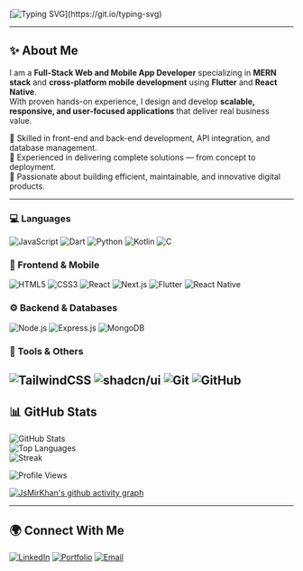 [![Typing SVG](https://readme-typing-svg.demolab.com?font=Fira+Code&size=24&pause=1000&color=4E9F3D&width=600&lines=Hi%2C+I'm+Mir+Khan+👋;Full-Stack+Web+Developer;Mobile+App+Developer+(Flutter+%26+React+Native);)](https://git.io/typing-svg)

---

## ✨ About Me
I am a **Full-Stack Web and Mobile App Developer** specializing in **MERN stack** and **cross-platform mobile development** using **Flutter** and **React Native**.  
With proven hands-on experience, I design and develop **scalable, responsive, and user-focused applications** that deliver real business value.  

🔹 Skilled in front-end and back-end development, API integration, and database management.  
🔹 Experienced in delivering complete solutions — from concept to deployment.  
🔹 Passionate about building efficient, maintainable, and innovative digital products.  

---

### 💻 Languages
![JavaScript](https://img.shields.io/badge/JavaScript-F7DF1E?logo=javascript&logoColor=black)
![Dart](https://img.shields.io/badge/Dart-0175C2?logo=dart&logoColor=white)
![Python](https://img.shields.io/badge/Python-3776AB?logo=python&logoColor=white)
![Kotlin](https://img.shields.io/badge/Kotlin-7F52FF?logo=kotlin&logoColor=white)
![C](https://img.shields.io/badge/C-A8B9CC?logo=c&logoColor=black)

### 🎨 Frontend & Mobile
![HTML5](https://img.shields.io/badge/HTML5-E34F26?logo=html5&logoColor=white)
![CSS3](https://img.shields.io/badge/CSS3-1572B6?logo=css3&logoColor=white)
![React](https://img.shields.io/badge/React-61DAFB?logo=react&logoColor=black)
![Next.js](https://img.shields.io/badge/Next.js-000000?logo=nextdotjs&logoColor=white)
![Flutter](https://img.shields.io/badge/Flutter-02569B?logo=flutter&logoColor=white)
![React Native](https://img.shields.io/badge/React_Native-20232A?logo=react&logoColor=61DAFB)

### ⚙️ Backend & Databases
![Node.js](https://img.shields.io/badge/Node.js-339933?logo=node.js&logoColor=white)
![Express.js](https://img.shields.io/badge/Express.js-000000?logo=express&logoColor=white)
![MongoDB](https://img.shields.io/badge/MongoDB-47A248?logo=mongodb&logoColor=white)

### 🧰 Tools & Others
![TailwindCSS](https://img.shields.io/badge/Tailwind_CSS-38B2AC?logo=tailwind-css&logoColor=white)
![shadcn/ui](https://img.shields.io/badge/Shadcn%2FUI-000000?logo=react&logoColor=white)
![Git](https://img.shields.io/badge/Git-F05032?logo=git&logoColor=white)
![GitHub](https://img.shields.io/badge/GitHub-181717?logo=github&logoColor=white)
---

## 📊 GitHub Stats
![GitHub Stats](https://github-readme-stats.vercel.app/api?username=JsMirKhan&show_icons=true&theme=tokyonight)  
![Top Languages](https://github-readme-stats.vercel.app/api/top-langs/?username=JsMirKhan&layout=compact&theme=tokyonight)  
![Streak](https://streak-stats.demolab.com?user=JsMirKhan&theme=tokyonight)  

![Profile Views](https://komarev.com/ghpvc/?username=JsMirKhan&label=Profile%20views&color=0e75b6&style=flat)

[![JsMirKhan's github activity graph](https://github-readme-activity-graph.vercel.app/graph?username=JsMirKhan&theme=tokyo-night)](https://github.com/ashutosh00710/github-readme-activity-graph)

---

## 🌍 Connect With Me
[![LinkedIn](https://img.shields.io/badge/LinkedIn-blue?logo=linkedin&logoColor=white)](your-linkedin-link)
[![Portfolio](https://img.shields.io/badge/Portfolio-000?logo=vercel&logoColor=white)](your-portfolio-link)
[![Email](https://img.shields.io/badge/Email-D14836?logo=gmail&logoColor=white)](mailto:your-email@gmail.com)
